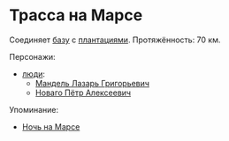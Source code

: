 Трасса на Марсе
===============

Соединяет [базу](mars_baza.md) с [плантациями](mars_plantacii.md).
Протяжённость: 70 км.

Персонажи:
- [люди](../persons/chelovek.md):
  - [Мандель Лазарь Григорьевич](../persons/mandel_lazar_grigorevich.md)
  - [Новаго Пётр Алексеевич](../persons/novago_petr_alekseevich.md)

Упоминание:
- [Ночь на Марсе](../literature/noch_na_marse.md)